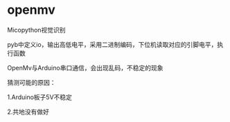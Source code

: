 # openmv
 Micopython视觉识别
 
 pyb中定义io，输出高低电平，采用二进制编码，下位机读取对应的引脚电平，执行函数
 
 OpenMv与Arduino串口通信，会出现乱码，不稳定的现象
 
 猜测可能的原因：
 
 1.Arduino板子5V不稳定
 
 2.共地没有做好
